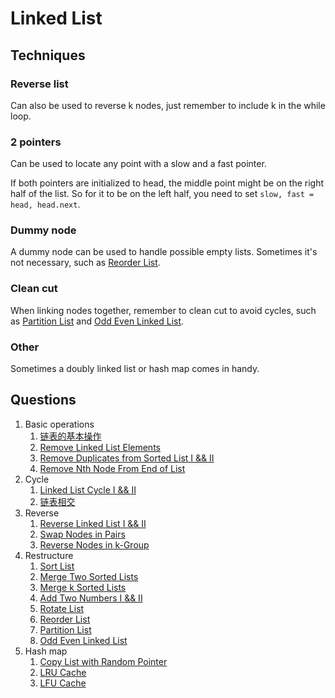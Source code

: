 # Linked List

## Techniques

### Reverse list

Can also be used to reverse k nodes, just remember to include k in the while loop.

### 2 pointers

Can be used to locate any point with a slow and a fast pointer.

If both pointers are initialized to head, the middle point might be on the right half of the list. So for it to be on the left half, you need to set `slow, fast = head, head.next`.

### Dummy node

A dummy node can be used to handle possible empty lists. Sometimes it's not necessary, such as [Reorder List](reorder.py).

### Clean cut

When linking nodes together, remember to clean cut to avoid cycles, such as [Partition List](partition.py) and [Odd Even Linked List](odd_even.py).

### Other

Sometimes a doubly linked list or hash map comes in handy.

## Questions

1. Basic operations
   1. [链表的基本操作](linked_list.design.py)
   2. [Remove Linked List Elements](remove_elements.py)
   3. [Remove Duplicates from Sorted List I && II](remove_elements.py)
   4. [Remove Nth Node From End of List](remove_from_end.py)
2. Cycle
   1. [Linked List Cycle I && II](cycle.py)
   2. [链表相交](intersection_node.py)
3. Reverse
   1. [Reverse Linked List I && II](reverse_list.py)
   2. [Swap Nodes in Pairs](swap_pairs.py)
   3. [Reverse Nodes in k-Group](reverse_k_group.py)
4. Restructure
   1. [Sort List](sort.py)
   2. [Merge Two Sorted Lists](sort.py)
   3. [Merge k Sorted Lists](sort.py)
   4. [Add Two Numbers I && II](add_two_numbers.py)
   5. [Rotate List](rotate.py)
   6. [Reorder List](reorder.py)
   7. [Partition List](partition.py)
   8. [Odd Even Linked List](odd_even.py)
5. Hash map
   1. [Copy List with Random Pointer](copy_random_list.py)
   2. [LRU Cache](lru.py)
   3. [LFU Cache](lfu.py)
